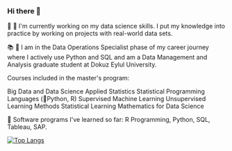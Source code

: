### Hi there 👋

🔭 🥷 I'm currently working on my data science skills. I put my knowledge into practice by working on projects with real-world data sets.

📚 📖 I am in the Data Operations Specialist phase of my career journey where I actively use Python and SQL and am a Data Management and Analysis graduate student at Dokuz Eylul University.

Courses included in the master's program:

Big Data and Data Science
Applied Statistics
Statistical Programming Languages (🐍Python, R)
Supervised Machine Learning
Unsupervised Learning Methods
Statistical Learning
Mathematics for Data Science

🌱 Software programs I've learned so far: R Programming, Python, SQL, Tableau, SAP.


[![Top Langs](https://github-readme-stats.vercel.app/api/top-langs/?username=batuhanep&layout=donut)](https://github.com/batuhanep/github-readme-stats)

